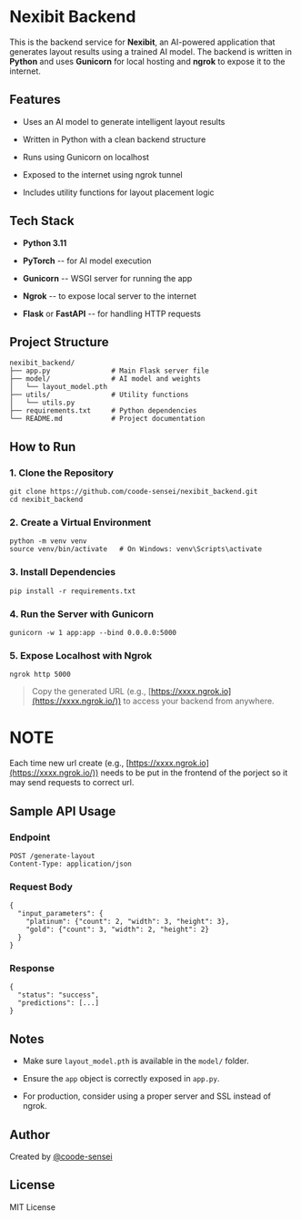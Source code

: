 Nexibit Backend
===============

This is the backend service for **Nexibit**, an AI-powered application that generates layout results using a trained AI model. The backend is written in **Python** and uses **Gunicorn** for local hosting and **ngrok** to expose it to the internet.

Features
--------

-   Uses an AI model to generate intelligent layout results

-   Written in Python with a clean backend structure

-   Runs using Gunicorn on localhost

-   Exposed to the internet using ngrok tunnel

-   Includes utility functions for layout placement logic

Tech Stack
----------

-   **Python 3.11**

-   **PyTorch** -- for AI model execution

-   **Gunicorn** -- WSGI server for running the app

-   **Ngrok** -- to expose local server to the internet

-   **Flask** or **FastAPI** -- for handling HTTP requests

Project Structure
-----------------

```
nexibit_backend/
├── app.py               # Main Flask server file
├── model/               # AI model and weights
│   └── layout_model.pth
├── utils/               # Utility functions
│   └── utils.py
├── requirements.txt     # Python dependencies
└── README.md            # Project documentation

```

How to Run
----------

### 1\. Clone the Repository

```
git clone https://github.com/coode-sensei/nexibit_backend.git
cd nexibit_backend

```

### 2\. Create a Virtual Environment

```
python -m venv venv
source venv/bin/activate   # On Windows: venv\Scripts\activate

```

### 3\. Install Dependencies

```
pip install -r requirements.txt

```

### 4\. Run the Server with Gunicorn

```
gunicorn -w 1 app:app --bind 0.0.0.0:5000

```

### 5\. Expose Localhost with Ngrok

```
ngrok http 5000

```

> Copy the generated URL (e.g., [https://xxxx.ngrok.io](https://xxxx.ngrok.io/)) to access your backend from anywhere.

# NOTE

Each time new url create (e.g., [https://xxxx.ngrok.io](https://xxxx.ngrok.io/)) needs to be put in the frontend of the porject so it may send requests to correct url.

Sample API Usage
----------------

### Endpoint

```
POST /generate-layout
Content-Type: application/json

```

### Request Body

```
{
  "input_parameters": {
    "platinum": {"count": 2, "width": 3, "height": 3},
    "gold": {"count": 3, "width": 2, "height": 2}
  }
}

```

### Response

```
{
  "status": "success",
  "predictions": [...]
}

```

Notes
-----

-   Make sure `layout_model.pth` is available in the `model/` folder.

-   Ensure the `app` object is correctly exposed in `app.py`.

-   For production, consider using a proper server and SSL instead of ngrok.

Author
------

Created by [@coode-sensei](https://github.com/coode-sensei)

License
-------

MIT License

